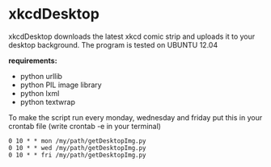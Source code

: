 
xkcdDesktop
=========

xkcdDesktop downloads the latest xkcd comic strip and uploads it to your desktop background.
The program is tested on UBUNTU 12.04

**requirements:**

- python urllib
- python PIL image library
- python lxml
- python textwrap

To make the script run every monday, wednesday and friday put this in your crontab file (write crontab -e in your terminal)

	0 10 * * mon /my/path/getDesktopImg.py 
	0 10 * * wed /my/path/getDesktopImg.py 
	0 10 * * fri /my/path/getDesktopImg.py 


